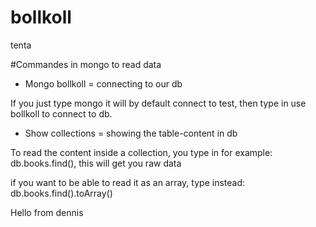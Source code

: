 # bollkoll
tenta

#Commandes in mongo to read data
* Mongo bollkoll = connecting to our db

If you just type mongo it will by default connect to test, then type in use bollkoll to connect to db.

* Show collections = showing the table-content in db

To read the content inside a collection, you type in for example:
db.books.find(), this will get you raw data

if you want to be able to read it as an array, type instead:
db.books.find().toArray()


Hello from dennis